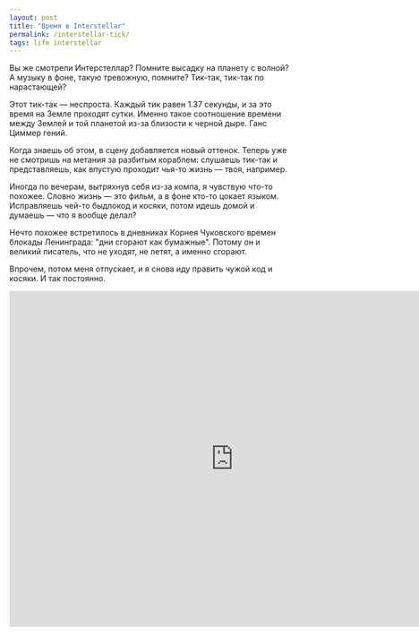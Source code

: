 ```yaml
---
layout: post
title: "Время в Interstellar"
permalink: /interstellar-tick/
tags: life interstellar
---
```


Вы же смотрели Интерстеллар? Помните высадку на планету с волной? А музыку в
фоне, такую тревожную, помните? Тик-так, тик-так по нарастающей?

Этот тик-так — неспроста. Каждый тик равен 1.37 секунды, и за это время на Земле
проходят сутки. Именно такое соотношение времени между Землей и той планетой
из-за близости к черной дыре. Ганс Циммер гений.

Когда знаешь об этом, в сцену добавляется новый оттенок. Теперь уже не смотришь
на метания за разбитым кораблем: слушаешь тик-так и представляешь, как впустую
проходит чья-то жизнь — твоя, например.

Иногда по вечерам, вытряхнув себя из-за компа, я чувствую что-то похожее. Словно
жизнь — это фильм, а в фоне кто-то цокает языком. Исправляешь чей-то быдлокод и
косяки, потом идешь домой и думаешь — что я вообще делал?

Нечто похожее встретилось в дневниках Корнея Чуковского времен блокады
Ленинграда: "дни сгорают как бумажные". Потому он и великий писатель, что не
уходят, не летят, а именно сгорают.

Впрочем, потом меня отпускает, и я снова иду править чужой код и косяки. И так
постоянно.

<iframe width="800" height="600" src="https://www.youtube.com/embed/60h6lpnSgck" title="Interstellar | “Tidal Wave&quot; Full Scene (Anne Hathaway, Matthew McConaughey) | Paramount Movies" frameborder="0" allow="accelerometer; autoplay; clipboard-write; encrypted-media; gyroscope; picture-in-picture; web-share" referrerpolicy="strict-origin-when-cross-origin" allowfullscreen></iframe>
